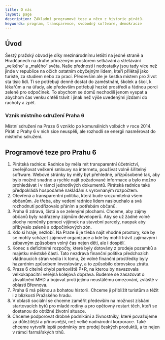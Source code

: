 ```yaml
---
title: O nás
layout: page
description: Základní programové teze a něco z historie pirátů.
keywords: program, transparence, svobodný software, demokracie
---
```

## Úvod
Šestý pražský obvod je díky mezinárodnímu letišti na jedné straně a Hradčanech na druhé přirozeným prostorem setkávání a střetávání „velkého“ a „malého“ světa. Naše přednosti i nedostatky jsou tady více než jinde v republice na očích ostatním obyčejným lidem, kteří přilétají jako turisté, za studiem nebo za prací. Především ale je šestka místem pro život sta tisíc lidí. Ti se potřebují denně dostat do zaměstnání, školek a škol, k lékařům a na úřady, ale především potřebují hezké prostředí a řádnou porci zeleně pro odpočinek. To abychom se domů nechodili jenom vyspat a abychom čas venku chtěli trávit i jinak než výše uvedenými jízdami do rachoty a zpět. 

### Vznik místního sdružení Praha 6
Místní sdružení na Praze 6 vzniklo po komunálních volbách v roce 2014. Piráti z Prahy 6 v nich sice neuspěli, ale rozhodli se energii nasměrovat do místního sdružení.

## Programové teze pro Prahu 6
1. Pirátská radnice: Radnice by měla mít transparentní účetnictví, zveřejňovat veškeré smlouvy na internetu, používat volně šiřitelný software. Webové stránky by měly být přehledné, přizpůsobené tak, aby bylo možné snadno a rychle najít požadované informace a bylo možno prohledávat i v rámci jednotlivých dokumentů. Pirátská radnice také předpokládá hospodárné nakládání s vyrovnaným rozpočtem.
2. Otevřená a transparentní politika, která bude srozumitelná všem občanům. Je třeba, aby vedení radnice lidem naslouchalo a svá rozhodnutí podřizovalo přáním a potřebám občanů.
3. Praha 6 zdravá, čistá a se zelenými plochami. Chceme, aby zájmy občanů byly nadřazeny zájmům developerů. Aby se už žádné volné plochy neměnily pomocí výjimek na stavební parcely, naopak aby přibývalo zeleně a odpočinkových zón.
4. Kdo si hraje, nezlobí. Na Praze 6 je třeba najít vhodné prostory, kde by se mohly scházet zájmové organizace a kde by mohli trávit zajímavým i zábavným způsobem volný čas nejen děti, ale i dospělí.
5. Konec s deficitními rozpočty, které byly dotovány z prodeje pozemků a majetku městské části. Tato nezdravá finanční politika předchozích vládnoucích stran vedla i k tomu, že volné finanční prostředky byly hazardním způsobem investovány, a to způsobilo obrovskou ztrátu.
6. Praze 6 citelně chybí parkoviště P+R, na kterou by navazovala velkokapacitní veřejná kolejová doprava. Budeme se zasazovat o zkvalitnění MHD a bojovat proti jejímu neustálému omezování, zvláště v oblasti Břevnova.
7. Praha 6 má pěknou a bohatou historii. Chceme ji přiblížit turistům a těžit i z blízkosti Pražského hradu.
8. V oblasti sociální se chceme zaměřit především na možnost získání startovacích bytů pro mladé rodiny a pro opětovný restart těch, kteří se dostanou do obtížné životní situace.
9. Chceme podporovat drobné podnikání a živnostníky, které považujeme za důležitější a přínosnější, než velké nadnárodní korporace. Také chceme vytvořit lepší podmínky pro prodej českých produktů, a to nejen v rámci farmářských trhů.